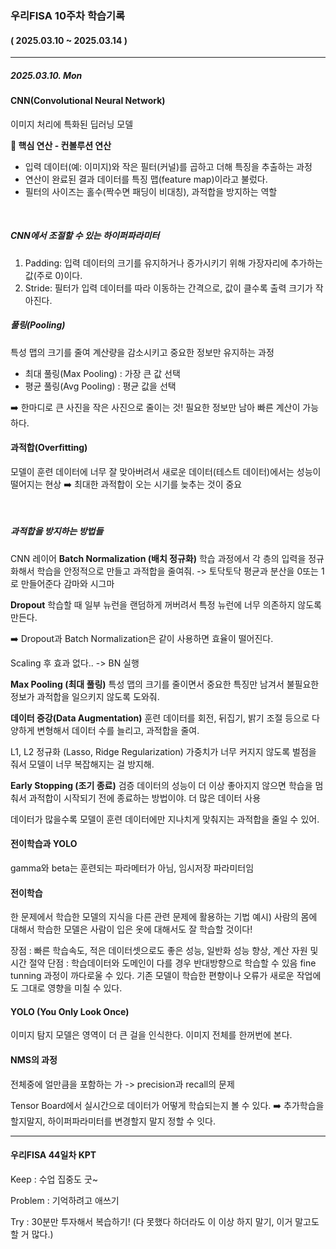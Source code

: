 ### 우리FISA 10주차 학습기록
#### ( 2025.03.10 ~ 2025.03.14 )
***
##### 2025.03.10. Mon

#### CNN(Convolutional Neural Network)
이미지 처리에 특화된 딥러닝 모델

**🔑 핵심 연산 - 컨볼루션 연산**
- 입력 데이터(예: 이미지)와 작은 필터(커널)를 곱하고 더해 특징을 추출하는 과정
- 연산이 완료된 결과 데이터를 특징 맵(feature map)이라고 불렀다.
- 필터의 사이즈는 홀수(짝수면 패딩이 비대칭), 과적합을 방지하는 역할

<br>

##### CNN에서 조절할 수 있는 하이퍼파라미터
1. Padding: 입력 데이터의 크기를 유지하거나 증가시키기 위해 가장자리에 추가하는 값(주로 0)이다.
2. Stride: 필터가 입력 데이터를 따라 이동하는 간격으로, 값이 클수록 출력 크기가 작아진다.

##### 풀링(Pooling)
특성 맵의 크기를 줄여 계산량을 감소시키고 중요한 정보만 유지하는 과정
- 최대 풀링(Max Pooling) : 가장 큰 값 선택
- 평균 풀링(Avg Pooling) : 평균 값을 선택

➡️ 한마디로 큰 사진을 작은 사진으로 줄이는 것! 필요한 정보만 남아 빠른 계산이 가능하다.


#### 과적합(Overfitting)
모델이 훈련 데이터에 너무 잘 맞아버려서 새로운 데이터(테스트 데이터)에서는 성능이 떨어지는 현상
➡️ 최대한 과적합이 오는 시기를 늦추는 것이 중요

<br>

##### 과적합을 방지하는 방법들
CNN 레이어
**Batch Normalization (배치 정규화)**
학습 과정에서 각 층의 입력을 정규화해서 학습을 안정적으로 만들고 과적합을 줄여줘. -> 토닥토닥 평균과 분산을 0또는 1로 만들어준다
감마와 시그마

**Dropout**
학습할 때 일부 뉴런을 랜덤하게 꺼버려서 특정 뉴런에 너무 의존하지 않도록 만든다.

➡️ Dropout과 Batch Normalization은 같이 사용하면 효율이 떨어진다.

Scaling 후 효과 없다.. -> BN 실행

**Max Pooling (최대 풀링)**
특성 맵의 크기를 줄이면서 중요한 특징만 남겨서 불필요한 정보가 과적합을 일으키지 않도록 도와줘.


**데이터 증강(Data Augmentation)**
훈련 데이터를 회전, 뒤집기, 밝기 조절 등으로 다양하게 변형해서 데이터 수를 늘리고, 과적합을 줄여.


L1, L2 정규화 (Lasso, Ridge Regularization)
가중치가 너무 커지지 않도록 벌점을 줘서 모델이 너무 복잡해지는 걸 방지해.


**Early Stopping (조기 종료)**
검증 데이터의 성능이 더 이상 좋아지지 않으면 학습을 멈춰서 과적합이 시작되기 전에 종료하는 방법이야.
더 많은 데이터 사용

데이터가 많을수록 모델이 훈련 데이터에만 지나치게 맞춰지는 과적합을 줄일 수 있어.



#### 전이학습과 YOLO

gamma와 beta는 훈련되는 파라메터가 아님, 임시저장 파라미터임

#### 전이학습
한 문제에서 학습한 모델의 지식을 다른 관련 문제에 활용하는 기법
예시) 사람의 몸에 대해서 학습한 모델은 사람이 입은 옷에 대해서도 잘 학습할 것이다!

장점 :  빠른 학습속도, 적은 데이터셋으로도 좋은 성능, 일반화 성능 향상, 계산 자원 및 시간 절약
단점 : 학습데이터와 도메인이 다를 경우 반대방향으로 학습할 수 있음
fine tunning 과정이 까다로울 수 있다.
기존 모델이 학습한 편향이나 오류가 새로운 작업에도 그대로 영향을 미칠 수 있다.


#### YOLO (You Only Look Once)
이미지 탐지 모델은 영역이 더 큰 걸을 인식한다.
이미지 전체를 한꺼번에 본다.

#### NMS의 과정
전체중에 얼만큼을 포함하는 가 -> precision과 recall의 문제

Tensor Board에서 실시간으로 데이터가 어떻게 학습되는지 볼 수 있다.
➡️ 추가학습을 할지말지, 하이퍼파라미터를 변경할지 말지 정할 수 잇다.


***
#### 우리FISA 44일차 KPT
Keep : 수업 집중도 굿~

Problem : 기억하려고 애쓰기

Try : 30분만 투자해서 복습하기! (다 못했다 하더라도 이 이상 하지 말기, 이거 말고도 할 거 많다.)